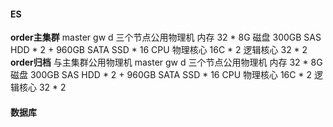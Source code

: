 #### ES
**order主集群**
master gw d 三个节点公用物理机
内存 32 * 8G
磁盘 300GB SAS HDD * 2 + 960GB SATA SSD * 16
CPU  物理核心 16C * 2 逻辑核心 32 * 2
**order归档** 与主集群公用物理机
master gw d 三个节点公用物理机
内存 32 * 8G
磁盘 300GB SAS HDD * 2 + 960GB SATA SSD * 16
CPU  物理核心 16C * 2 逻辑核心 32 * 2

#### 数据库
